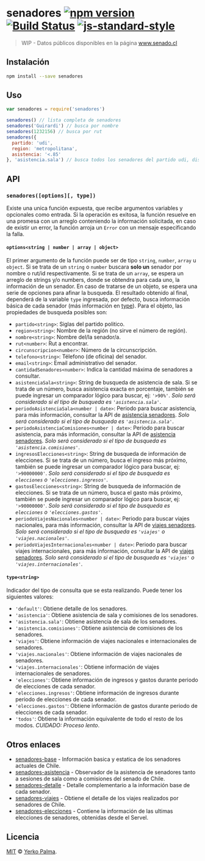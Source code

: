# senadores [![npm version](https://img.shields.io/npm/v/senadores.svg?style=flat-square)](https://www.npmjs.com/package/senadores) [![Build Status](https://img.shields.io/travis/YerkoPalma/senadores/master.svg?style=flat-square)](https://travis-ci.org/YerkoPalma/senadores) [![js-standard-style](https://img.shields.io/badge/code%20style-standard-brightgreen.svg?style=flat-square)](https://github.com/feross/standard)

> WIP - Datos públicos disponibles en la página www.senado.cl

## Instalación

```bash
npm install --save senadores
```

## Uso

```javascript
var senadores = require('senadores')

senadores() // lista completa de senadores
senadores('Guirardi') // busca por nombre
senadores(1232156) // busca por rut
senadores({
  partido: 'udi',
  region: 'metropolitana',
  asistencia: '<.85'
}, 'asistencia.sala') // busca todos los senadores del partido udi, distrito región metropolitana con asistencia menor a 85%
```

## API


### `senadores([options][, type])`

Existe una unica función expuesta, que recibe argumentos variables y opcionales como entrada. Si la operación es exitosa, la función resuelve en una promesa con un arreglo conteniendo la información solicitada, en caso de existir un error, la función arroja un `Error` con un mensaje especificando la falla.

#### `options<string | number | array | object>`

El primer argumento de la función puede ser de tipo `string`, `number`, `array` u `object`. Si se trata de un `string` o `number` buscara **solo un** senador por nombre o rut/id respectivamente.
Si se trata de un `array`, se espera un arreglo de strings y/o numbers, donde se obtendra para cada uno, la información de un senador. En caso de tratarse de un objeto, se espera una serie de opciones para afinar la busqueda.
El resultado obtenido al final, dependerá de la variable `type` ingresada, por defecto, busca información básica de cada senador (más información en [type](#type)). Para el objeto, las propiedades de busqueda posibles son:

- `partido<string>`: Siglas del partido politico.
- `region<string>`: Nombre de la región (no sirve el número de región).
- `nombre<string>`: Nombre del/la senador/a.
- `rut<number>`: Rut a encontrar.
- `circunscripcion<number>`: Número de la circunscripción.
- `telefono<string>`: Télefono (de oficina) del senador.
- `email<string>`: Email administrativo del senador.
- `cantidadSenadores<number>`: Indica la cantidad máxima de senadores a consultar.
- `asistenciaSala<string>`: String de busqueda de asistencia de sala. Si se trata de un número, busca asistencia exacta en porcentaje, también se puede ingresar un comparador lógico para buscar, ej: `'>90%'`. _Solo será considerado si el tipo de busqueda es `'asistencia.sala'`_.
- `periodoAsistenciaSala<number | date>`: Periodo para buscar asistencia, para más información, consultar la API de [asistencia senadores](https://github.com/YerkoPalma/senadores-asistencia#asistenciaquery--options). _Solo será considerado si el tipo de busqueda es `'asistencia.sala'`_.
- `periodoAsistenciaComisiones<number | date>`: Periodo para buscar asistencia, para más información, consultar la API de [asistencia senadores](https://github.com/YerkoPalma/senadores-asistencia#asistenciaquery--options). _Solo será considerado si el tipo de busqueda es `'asistencia.comisiones'`_. 
- `ingresosElecciones<string>`: String de busqueda de información de elecciones. Si se trata de un número, busca el ingreso más próximo, también se puede ingresar un comparador lógico para buscar, ej: `'>90000000'`. _Solo será considerado si el tipo de busqueda es `elecciones` o `'elecciones.ingresos'`_.
- `gastosElecciones<string>`: String de busqueda de información de elecciones. Si se trata de un número, busca el gasto más próximo, también se puede ingresar un comparador lógico para buscar, ej: `'>90000000'`. _Solo será considerado si el tipo de busqueda es `elecciones` o `'elecciones.gastos'`_.
- `periodoViajesNacionales<number | date>`: Periodo para buscar viajes nacionales, para más información, consultar la API de [viajes senadores](https://github.com/YerkoPalma/senadores-viajes). _Solo será considerado si el tipo de busqueda es `'viajes'` o `'viajes.nacionales'`_.
- `periodoViajesInternacionales<number | date>`: Periodo para buscar viajes internacionales, para más información, consultar la API de [viajes senadores](https://github.com/YerkoPalma/senadores-viajes). _Solo será considerado si el tipo de busqueda es `'viajes'` o `'viajes.internacionales'`_.

#### `type<string>`

Indicador del tipo de consulta que se esta realizando. Puede tener los siguientes valores:

- `'default'`: Obtiene detalle de los senadores.
- `'asistencia'`: Obtiene asistencia de sala y comisiones de los senadores.
- `'asistencia.sala'`: Obtiene asistencia de sala de los senadores.
- `'asistencia.comisiones'`: Obtiene asistencia de comisiones de los senadores.
- `'viajes'`: Obtiene información de viajes nacionales e internacionales de senadores.
- `'viajes.nacionales'`: Obtiene información de viajes nacionales de senadores.
- `'viajes.internacionales'`: Obtiene información de viajes internacionales de senadores.
- `'elecciones'`: Obtiene información de ingresos y gastos durante periodo de elecciones de cada senador.
- `'elecciones.ingresos'`: Obtiene información de ingresos durante periodo de elecciones de cada senador.
- `'elecciones.gastos'`: Obtiene información de gastos durante periodo de elecciones de cada senador.
- `'todos'`: Obtiene la información equivalente de todo el resto de los modos. _CUIDADO: Proceso lento_.

## Otros enlaces

- [senadores-base](https://github.com/YerkoPalma/senadores-base) - Información basica y estatica de los senadores actuales de Chile.
- [senadores-asistencia](https://github.com/YerkoPalma/senadores-asistencia) - Observador de la asistencia de senadores tanto a sesiones de sala como a comisiones del senado de Chile.
- [senadores-detalle](https://github.com/YerkoPalma/senadores-detalle) - Detalle complementario a la información base de cada senador.
- [senadores-viajes](https://github.com/YerkoPalma/senadores-viajes) - Obtiene el detalle de los viajes realizados por senadores de Chile.
- [senadores-elecciones](https://github.com/YerkoPalma/senadores-elecciones) - Contiene la información de las ultimas elecciones de senadores, obtenidas desde el Servel.

## Licencia

[MIT](/license) © [Yerko Palma](https://github.com/YerkoPalma).
